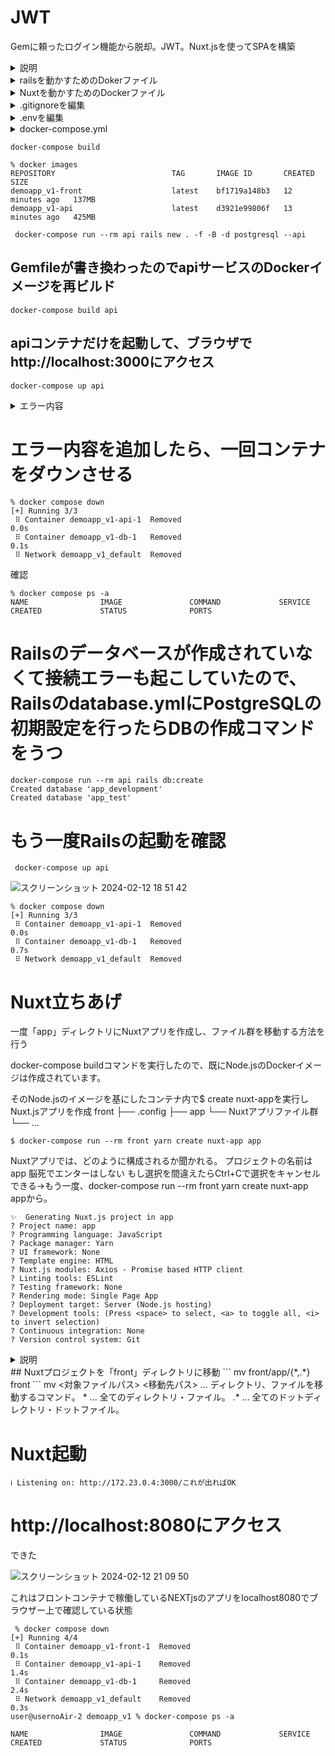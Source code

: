 # JWT
Gemに頼ったログイン機能から脱却。JWT。Nuxt.jsを使ってSPAを構築<details>
  <summary>説明</summary>
  
```
root(作業ディレクトリ)

/Users/user/workspace/Vue.js_practice_project/demoapp_v1

git init

Rails、Nuxt.jsディレクトリを作成
mkdir {api,front}

cd api
touch {Dockerfile,Gemfile,Gemfile.lock}
```

</details>



<details>
  <summary>railsを動かすためのDokerファイル</summary>
  
```
FROM ruby:2.7.1-alpine

ARG WORKDIR
ARG RUNTIME_PACKAGES="nodejs tzdata postgresql-dev postgresql git"
ARG DEV_PACKAGES="build-base curl-dev"

ENV HOME=/${WORKDIR} \
    LANG=C.UTF-8 \
    TZ=Asia/Tokyo

# ENV test（このRUN命令は確認のためなので無くても良い）
# HOMEという変数を展開。ENVで指定している
# RUN echo ${HOME}

# Dockerファイルで定義した命令を実行するコンテナ内の作業ディレクトリを定義。RUNやcopy、ADDやCMDなど
# コンテナ/app/Railsアプリ
WORKDIR ${HOME}
#ホスト側のファイルをコンテナにコピー
# COPY コピー元（ホスト）コピー先（コンテナ）
# COPY コピー元（ホスト）=dockerファイルがあるディレクトリ以下を指定（今回はapiディレクトリ）
# コピー先（コンテナ）＝カレントディレクトリ
COPY Gemfile* ./

RUN apk update && \
    apk upgrade && \
    apk add --no-cache ${RUNTIME_PACKAGES} && \
    apk add --virtual build-dependencies --no-cache ${DEV_PACKAGES} && \
    bundle install -j4 && \
    apk del build-dependencies

COPY . ./
#　コンテナ内で実行したいコマンドを定義。-b　定義した0.0.0.0アドレスに紐付け（バインド）する
# 通常コンテナ内で起動したRailsは外部のブラウザから参照することができないが、IPアドレスを0000にバインドすることによってコンテナのRailsを外部のブラウザから参照することが可能。
CMD ["rails", "server", "-b", "0.0.0.0"]

```

</details>


<details>
  <summary>Nuxtを動かすためのDockerファイル</summary>
  
```FROM node:20.11-alpine

ARG WORKDIR


ENV HOME=/${WORKDIR} \
    LANG=C.UTF-8 \
    TZ=Asia/Tokyo \
    HOST=0.0.0.0


WORKDIR ${HOME}
# コンテナ公開用のポート番号を指定
# docker-compose.ymlのportsで「8080」を指定するので、ここには3000番を入れてる
# EXPOSE ${CONTAINER_PORT}


```

</details>

<details>
  <summary>.gitignoreを編集</summary>
  
```
/.env
/.DS_Store

```

</details>

<details>
  <summary>.envを編集</summary>
  環境変数とは、開発・テスト・本番などの環境ごとに変化する値を入れる変数
  環境変数を管理すると言うよりか「docker-composeファイル、Dockerfile、コンテナ間で共通する値を変数化してDocker管理を楽にする」ことを目的
  
  
```
# commons
WORKDIR=app
API_PORT=3000
FRONT_PORT=8080

# db
POSTGRES_PASSWORD=password


```

</details>


<details>
  <summary>docker-compose.yml</summary>
  
```
# composeファイルのバージョン指定
version: "3.8"
# サービス(= コンテナ)
services:
  db:
    image: postgres:13.12-alpine
    environment:
      # OSのタイムゾーン
      TZ: UTC
      # postgresのタイムゾーン
      PGTZ: UTC
      POSTGRES_PASSWORD: $POSTGRES_PASSWORD
    volumes:
      - "./api/tmp/db:/var/lib/postgresql/data"

  api:
    # ベースイメージとなるDockerfileを指定。今回はargsキーを使用したい。
    build:
      context: ./api
      args:
        WORKDIR: $WORKDIR
    environment:
      POSTGRES_PASSWORD: $POSTGRES_PASSWORD
    volumes:
      - "./api:/$WORKDIR"
    # サービスの依存関係を定義(起動の順番)
    depends_on:
      - db
    # 公開したいポート番号:コンテナポート
    ports:
      - "$API_PORT:3000"

  front:
    build:
      context: ./front
      args:
        WORKDIR: $WORKDIR
    # コンテナで実行したいコマンド(CMD)
    command: yarn run dev
    volumes:
      - "./front:/$WORKDIR"
    ports:
      - "$FRONT_PORT:3000"
    depends_on:
      - api
```

</details>

```
docker-compose build

% docker images
REPOSITORY                          TAG       IMAGE ID       CREATED          SIZE
demoapp_v1-front                    latest    bf1719a148b3   12 minutes ago   137MB
demoapp_v1-api                      latest    d3921e99806f   13 minutes ago   425MB

 docker-compose run --rm api rails new . -f -B -d postgresql --api

```
## Gemfileが書き換わったのでapiサービスのDockerイメージを再ビルド
```
docker-compose build api
```
## apiコンテナだけを起動して、ブラウザでhttp://localhost:3000にアクセス
```
docker-compose up api
```

<details>
  <summary>エラー内容</summary>
  
```
ActiveRecord::ConnectionNotEstablished

could not connect to server: No such file or directory
Is the server running locally and accepting
connections on Unix domain socket "/tmp/.s.PGSQL.5432"?

プリケーションがPostgreSQLデータベースに接続しようとした際に、接続が確立できなかったことを示しています。
具体的には、PostgreSQLサーバーがローカルで実行されておらず、または指定されたUnixドメインソケット（/tmp/.s.PGSQL.5432）で接続を受け入れていない可能性があります。
→database.ymlに以下の3行が追加されていなかった。これを「default: &default」の中に追加する。
  host: db
  username: postgres
  password: <%= ENV["POSTGRES_PASSWORD"] %>

```

</details>

# エラー内容を追加したら、一回コンテナをダウンさせる
```
% docker compose down
[+] Running 3/3
 ⠿ Container demoapp_v1-api-1  Removed                                                                                                                                          0.0s
 ⠿ Container demoapp_v1-db-1   Removed                                                                                                                                          0.1s
 ⠿ Network demoapp_v1_default  Removed
```
確認

```
% docker compose ps -a
NAME                IMAGE               COMMAND             SERVICE             CREATED             STATUS              PORTS
```

# Railsのデータベースが作成されていなくて接続エラーも起こしていたので、Railsのdatabase.ymlにPostgreSQLの初期設定を行ったらDBの作成コマンドをうつ
```
docker-compose run --rm api rails db:create
Created database 'app_development'
Created database 'app_test'
```


# もう一度Railsの起動を確認
```
 docker-compose up api
```

![スクリーンショット 2024-02-12 18 51 42](https://github.com/kb8864/Study-Notes/assets/128299525/6b6e3c20-c76c-4e66-83d9-7a9053f7d34b)

```
% docker compose down
[+] Running 3/3
 ⠿ Container demoapp_v1-api-1  Removed                                                                                                                                          0.0s
 ⠿ Container demoapp_v1-db-1   Removed                                                                                                                                          0.7s
 ⠿ Network demoapp_v1_default  Removed
```

# Nuxt立ちあげ
一度「app」ディレクトリにNuxtアプリを作成し、ファイル群を移動する方法を行う

docker-compose buildコマンドを実行したので、既にNode.jsのDockerイメージは作成されています。

そのNode.jsのイメージを基にしたコンテナ内で$ create nuxt-appを実行しNuxt.jsアプリを作成
front
├── .config
├── app
    └── Nuxtアプリファイル群
    └── ...
```
$ docker-compose run --rm front yarn create nuxt-app app
```

Nuxtアプリでは、どのように構成されるか聞かれる。
プロジェクトの名前はapp
脳死でエンターはしない
もし選択を間違えたらCtrl+Cで選択をキャンセルできる→もう一度、docker-compose run --rm front yarn create nuxt-app appから。
```
✨  Generating Nuxt.js project in app
? Project name: app
? Programming language: JavaScript
? Package manager: Yarn
? UI framework: None
? Template engine: HTML
? Nuxt.js modules: Axios - Promise based HTTP client
? Linting tools: ESLint
? Testing framework: None
? Rendering mode: Single Page App
? Deployment target: Server (Node.js hosting)
? Development tools: (Press <space> to select, <a> to toggle all, <i> to invert selection)
? Continuous integration: None
? Version control system: Git
```
<details>
  <summary>説明</summary>
  
```
Q,アプリ名はこれで良いですか? => Yes: Enter
? Project name (app) 

Q,アプリの説明はこれで良いですか? => Yes: Enter
? Project description (My splendid Nuxt.js project) 

Q,アプリの製作者はこれで良いですか? => 自分の名前を記述 + Enter
? Author name () andou

Q,JavaScriptとTypeScriptどっち使う? => JavaScript: Enter
? Choose programming language (Use arrow keys)
❯ JavaScript 
  TypeScript 

Q,パッケージマネージャーはどちらですか? => Yarn: Enter
? Choose the package manager (Use arrow keys)
❯ Yarn 
  Npm 

Q,CSSフレームワークはどれにしますか? => とりあえず使わない: None選択 + Enter
? Choose UI framework (Use arrow keys)
❯ None 
  Ant Design Vue 
	...

Q,サーバーフレームワークはどれにしますか? => 使わない: None選択 + Enter
? Choose custom server framework (Use arrow keys)
❯ None (Recommended) 
  AdonisJs 
	...

Q,導入するモジュールを選択してください。 => Axios: Axios選択中にスペースkey + Enter
? Choose Nuxt.js modules 
❯◯ Axios
 ◯ Progressive Web App (PWA) Support
 ◯ DotEnv
 
Q,文法チェックツールを選択してください。 => ESLint: ESLint選択中にスペースkey + Enter
? Choose linting tools 
❯◯ ESLint
 ◯ Prettier
 ◯ Lint staged files
 ◯ StyleLint

Q,テストフレームワークを選択してください。 => 使わない: None選択 + Enter
? Choose test framework (Use arrow keys)
❯ None 
  Jest 
  AVA 
  
# レンダリングモードをお選びください。 => Single Page App: 矢印合わせ + Enter
? Choose rendering mode (Use arrow keys)
  Universal (SSR) 
❯ Single Page App 
  
Q,開発ツールをお選びください。 => 使わない: そのままEnter
Choose development tools
n)
❯◯ jsconfig.json (Recommended for VS Code)
 ◯ Semantic Pull Requests
 
# アプリ作成開始...
.
.
# アプリ完成
🎉  Successfully created project app
```

</details>
## Nuxtプロジェクトを「front」ディレクトリに移動
```
 mv front/app/{*,.*} front
```
mv <対象ファイルパス> <移動先パス> ... ディレクトリ、ファイルを移動するコマンド。
* ... 全てのディレクトリ・ファイル。
.* ... 全てのドットディレクトリ・ドットファイル。

# Nuxt起動
```
ℹ Listening on: http://172.23.0.4:3000/これが出ればOK
```
# http://localhost:8080にアクセス
できた

![スクリーンショット 2024-02-12 21 09 50](https://github.com/kb8864/Study-Notes/assets/128299525/0ecd8aba-c114-42f8-b10d-11e8dcd7e442)

これはフロントコンテナで稼働しているNEXTjsのアプリをlocalhost8080でブラウザー上で確認している状態

```
 % docker compose down
[+] Running 4/4
 ⠿ Container demoapp_v1-front-1  Removed                                                                                   0.1s
 ⠿ Container demoapp_v1-api-1    Removed                                                                                   1.4s
 ⠿ Container demoapp_v1-db-1     Removed                                                                                   2.4s
 ⠿ Network demoapp_v1_default    Removed                                                                                   0.3s
user@usernoAir-2 demoapp_v1 % docker-compose ps -a

NAME                IMAGE               COMMAND             SERVICE             CREATED             STATUS              PORTS
```
